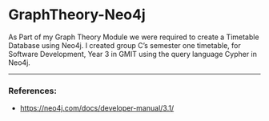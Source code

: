 # GraphTheory-Neo4j


As Part of my Graph Theory Module we were required to create a Timetable Database using Neo4j. I created group C’s semester one timetable, for Software Development, Year 3 in GMIT using the query language Cypher in Neo4j. 


****
### References:

* https://neo4j.com/docs/developer-manual/3.1/

